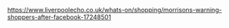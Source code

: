 https://www.liverpoolecho.co.uk/whats-on/shopping/morrisons-warning-shoppers-after-facebook-17248501
